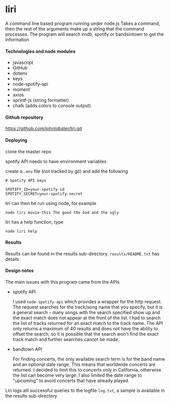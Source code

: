 # liri
A command line based program running under node.js Takes a command, then the rest of the arguments make up a string that the command processes. The program will search imdb, spotify or bandsintown to get the information

#### Technologies and node modules
* javascript
* GitHub
* dotenv
* keys
* node-spotify-api
* moment
* axios
* sprintf-js (string formatter)
* chalk (adds colors to console output)

#### Github repository
<https://github.com/johnlobster/liri.git>

#### Deploying
clone the master repo

spotify API needs to have environment variables

create a `.env` file (not tracked by git) and add the following
```
# Spotify API keys

SPOTIFY_ID=your-spotify-id
SPOTIFY_SECRET=your-spotify-secret
```
liri can then be run using node, for example
```
node liri movie-this The good the bad and the ugly
```

liri has a help function, type
```
node liri help
```

#### Results
Results can be found in the results sub-directory. 
`results/README.txt` has details

#### Design notes

The main issues with this program came from the APIs

* spotify API

  I used `node-spotify-api` which provides a wrapper for the http request. The request searches for the track/song name that you specify, but it is a general search - many songs with the search specified show up and the exact match does not appear at the front of the list. I had to search the list of tracks returned for an exact match to the track name. The API only returns a maximum of 40 results and does not have the ability to offset the search, so it is possible that the search won't find the exact track match and further searches cannot be made.
* bandtown API

  For finding concerts, the only available search term is for the band name and an optional date range. This means that worldwide concerts are returned. I decided to limit this to concerts only in California, otherwise the list can become very large. I also limited the date range to "upcoming" to avoid concerts that have already played.

Liri logs alll successful queries to the logfile `log.txt`, a sample is available in the results sub-directory






